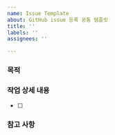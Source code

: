 ```yaml
---
name: Issue Template
about: GitHub issue 등록 공통 템플릿
title: ''
labels: ''
assignees: ''

---
```


### 목적
> 
### 작업 상세 내용
- [ ]
### 참고 사항
